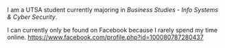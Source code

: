 I am a UTSA student currently majoring in *Business Studies - Info Systems & Cyber Security*.

 I can currently only be found on Facebook because I rarely spend my time online. https://www.facebook.com/profile.php?id=100080787280437

